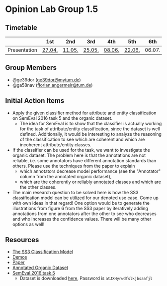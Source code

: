 # Opinion Lab Group 1.5

## Timetable
|     | 1st      | 2nd      | 3rd      | 4th      | 5th      | 6th      | Final    |
|-----|:----------:|:----------:|:----------:|:----------:|:----------:|:----------:|:----------:|
| Presentation | [27\.04\.](https://gitlab.lrz.de/nlp-lab-course-ss2020/opinion-mining/opinion-lab-group-1.5/-/blob/master/presentations/2020_04_27.pptx) | [11\.05\.](https://gitlab.lrz.de/nlp-lab-course-ss2020/opinion-mining/opinion-lab-group-1.5/-/blob/master/presentations/2020_05_11.pptx) | [25\.05\.](https://gitlab.lrz.de/nlp-lab-course-ss2020/opinion-mining/opinion-lab-group-1.5/-/blob/master/presentations/2020_05_25.pptx) | [08\.06\.](https://gitlab.lrz.de/nlp-lab-course-ss2020/opinion-mining/opinion-lab-group-1.5/-/blob/master/presentations/2020_06_08.pptx) | [22\.06\.](https://gitlab.lrz.de/nlp-lab-course-ss2020/opinion-mining/opinion-lab-group-1.5/-/blob/master/presentations/2020_06_22.pptx) | 06\.07\. | 20\.07\. |

## Group Members
- @ge39dor (ge39dor@mytum.de)
- @ga58nav (florian.angermeir@tum.de)

## Initial Action Items
- Apply the given classifier method for attribute and entity classification on SemEval 2016 task 5 and the organic dataset.
  - The idea for SemEval is to show that the classifier is actually working for the task of attribute/entity classification, since the dataset is well defined. Additionally, it would be interesting to analyze the reasoning of the classification to see which are coherent and which are incoherent attribute/entity classes.
- If the classifier can be used for the task, we want to investigate the organic dataset. The problem here is that the annotations are not reliable, i.e. some annotators have different annotation standards than others. Please use the techniques from the paper to explain 
  - which annotators decrease model performance (see the "Annotator" column from the annotated organic dataset),
  - which are the coherently or reliably annotated classes and which are the other classes.
- The main research question to be solved here is how the SS3 classification model can be utilized for our denoted use case. Come up with own ideas in that regard! One option would be to generate the illustrations from figure 6 from the SS3 paper by iteratively adding annotations from one annotators after the other to see who decreases and who increases the confidence values. There will be many other options as well!

## Resources
- [The SS3 Classification Model](https://pyss3.readthedocs.io/en/latest/user_guide/ss3-classifier.html#ss3-introduction)
- [Demos](http://tworld.io/ss3/)
- [Paper](https://arxiv.org/pdf/1905.08772.pdf)
- [Annotated Organic Dataset](https://gitlab.lrz.de/social-rom/organic-dataset/annotated-dataset/-/tree/master/annotated_3rd_round%2Fprocessed%2Ftrain_test_validation%20V0.3)
- [SemEval 2016 task 5](http://alt.qcri.org/semeval2016/task5/)
  - Dataset is downloaded [here](https://cloud.lamf.de/s/R4XjpCpfsTBfgL6), Password is `atJXHyrwdfslkjbsaafjl`
